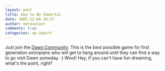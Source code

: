 ```yaml
---
layout: post
title: How to Be Immortal
date: 2005-12-06 20:57
author: metavalent
comments: true
categories: wp-import
---
```

Just join the <a href="http://dawn.jpl.nasa.gov/DawnCommunity/Sendname2asteroid/index_asteroid_blt.aspx">Dawn Community</a>.  This is the best possible game for first generation extropians who will get to hang around until they can find a way to go visit Dawn someday. :)  Woot!  Hey, if you can't have fun dreaming, what's the point, right?
